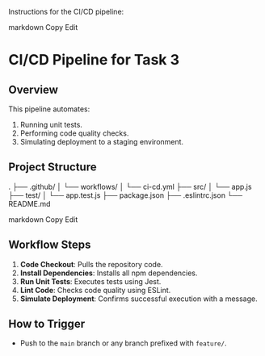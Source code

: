 Instructions for the CI/CD pipeline:

markdown
Copy
Edit
# CI/CD Pipeline for Task 3

## Overview
This pipeline automates:
1. Running unit tests.
2. Performing code quality checks.
3. Simulating deployment to a staging environment.

## Project Structure
. ├── .github/ │ └── workflows/ │ └── ci-cd.yml ├── src/ │ └── app.js ├── test/ │ └── app.test.js ├── package.json ├── .eslintrc.json └── README.md

markdown
Copy
Edit

## Workflow Steps
1. **Code Checkout**: Pulls the repository code.
2. **Install Dependencies**: Installs all npm dependencies.
3. **Run Unit Tests**: Executes tests using Jest.
4. **Lint Code**: Checks code quality using ESLint.
5. **Simulate Deployment**: Confirms successful execution with a message.

## How to Trigger
- Push to the `main` branch or any branch prefixed with `feature/`.


